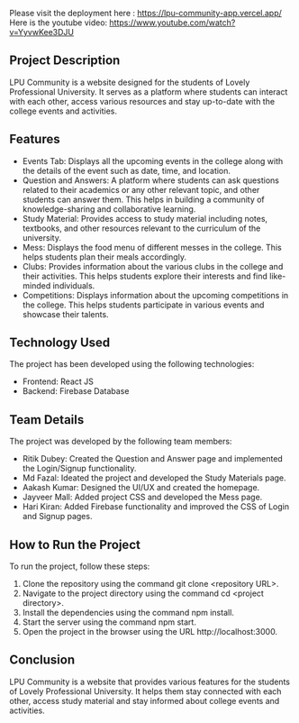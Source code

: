 Please visit the deployment here : https://lpu-community-app.vercel.app/
<br>
Here is the youtube video: https://www.youtube.com/watch?v=YyvwKee3DJU

<h2>Project Description</h2>
<p>LPU Community is a website designed for the students of Lovely Professional University. It serves as a platform where students can interact with each other, access various resources and stay up-to-date with the college events and activities.</p>

<h2>Features</h2>
<ul>
	<li>Events Tab: Displays all the upcoming events in the college along with the details of the event such as date, time, and location.</li>
	<li>Question and Answers: A platform where students can ask questions related to their academics or any other relevant topic, and other students can answer them. This helps in building a community of knowledge-sharing and collaborative learning.</li>
	<li>Study Material: Provides access to study material including notes, textbooks, and other resources relevant to the curriculum of the university.</li>
	<li>Mess: Displays the food menu of different messes in the college. This helps students plan their meals accordingly.</li>
	<li>Clubs: Provides information about the various clubs in the college and their activities. This helps students explore their interests and find like-minded individuals.</li>
	<li>Competitions: Displays information about the upcoming competitions in the college. This helps students participate in various events and showcase their talents.</li>
</ul>

<h2>Technology Used</h2>
<p>The project has been developed using the following technologies:</p>
<ul>
	<li>Frontend: React JS</li>
	<li>Backend: Firebase Database</li>
</ul>

<h2>Team Details</h2>
<p>The project was developed by the following team members:</p>
<ul>
	<li>Ritik Dubey: Created the Question and Answer page and implemented the Login/Signup functionality.</li>
	<li>Md Fazal: Ideated the project and developed the Study Materials page.</li>
	<li>Aakash Kumar: Designed the UI/UX and created the homepage.</li>
	<li>Jayveer Mall: Added project CSS and developed the Mess page.</li>
	<li>Hari Kiran: Added Firebase functionality and improved the CSS of Login and Signup pages.</li>
</ul>

<h2>How to Run the Project</h2>
<p>To run the project, follow these steps:</p>
<ol>
	<li>Clone the repository using the command git clone &lt;repository URL&gt;.</li>
	<li>Navigate to the project directory using the command cd &lt;project directory&gt;.</li>
	<li>Install the dependencies using the command npm install.</li>
	<li>Start the server using the command npm start.</li>
	<li>Open the project in the browser using the URL http://localhost:3000.</li>
</ol>

<h2>Conclusion</h2>
<p>LPU Community is a website that provides various features for the students of Lovely Professional University. It helps them stay connected with each other, access study material and stay informed about college events and activities.</p>
